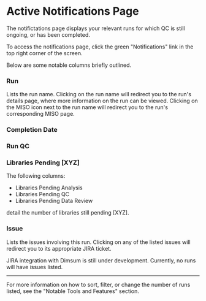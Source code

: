# Active Notifications Page
The notifictations page displays your relevant runs for which QC is still ongoing, or has been completed.

To access the notifications page, click the green "Notifications" link in the top right corner of the screen. 

<!-- INSERT VIEW OF THE NOTIFICATIONS PAGE -->

Below are some notable columns briefly outlined.

### Run
Lists the run name. Clicking on the run name will redirect you to the run's details page, where more information on the run can be viewed. Clicking on the MISO icon next to the run name will redirect you to the run's corresponding MISO page.

### Completion Date

### Run QC

### Libraries Pending [XYZ]
The following columns:

- Libraries Pending Analysis
- Libraries Pending QC
- Libraries Pending Data Review

detail the number of libraries still pending [XYZ]. 

### Issue
Lists the issues involving this run. Clicking on any of the listed issues will redirect you to its appropriate JIRA ticket.

JIRA integration with Dimsum is still under development. Currently, no runs will have issues listed.

---

For more information on how to sort, filter, or change the number of runs listed, see the "Notable Tools and Features" section.